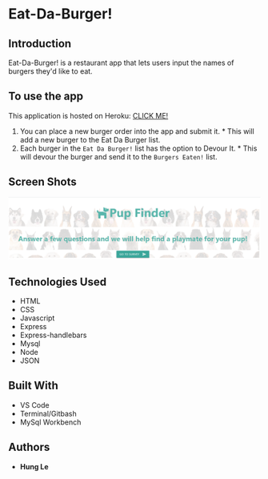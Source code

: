 # Eat-Da-Burger! 

## Introduction

Eat-Da-Burger! is a restaurant app that lets users input the names of burgers they'd like to eat. 

## To use the app

This application is hosted on Heroku: [CLICK ME!]()

  1. You can place a new burger order into the app and submit it. 
    * This will add a new burger to the Eat Da Burger list.
  2. Each burger in the `Eat Da Burger!` list has the option to Devour It. 
    * This will devour the burger and send it to the `Burgers Eaten!` list. 

## Screen Shots

![Home](https://github.com/hungle913/FriendFinder/blob/master/app/public/Assets/images/Home.PNG?raw=true "Home Screen")

## Technologies Used

* HTML
* CSS
* Javascript
* Express
* Express-handlebars
* Mysql
* Node
* JSON

## Built With

* VS Code
* Terminal/Gitbash
* MySql Workbench

## Authors

* **Hung Le**
